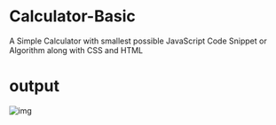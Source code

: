 # Calculator-Basic
A Simple Calculator with smallest possible JavaScript Code Snippet or Algorithm along with CSS and HTML

# output

![img](https://user-images.githubusercontent.com/32270549/176711214-f2e8dfb3-73de-4338-8ec7-62775540f46f.png)
